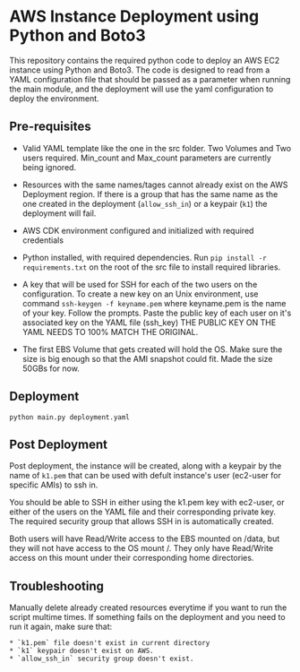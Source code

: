 # AWS Instance Deployment using Python and Boto3

This repository contains the required python code to
deploy an AWS EC2 instance using Python and Boto3.
The code is designed to read from a YAML configuration file that
should be passed as a parameter when running the main module, and the
deployment will use the yaml configuration to deploy the environment.

## Pre-requisites

  * Valid YAML template like the one in the src folder. Two Volumes and Two users required.
  Min_count and Max_count parameters are currently being ignored.

  * Resources with the same names/tages cannot already exist on the AWS Deployment region.
   If there is a group that has the same name as the one created in the deployment (`allow_ssh_in`) or a keypair (`k1`) the deployment will fail.

  * AWS CDK environment configured and initialized with required credentials

  * Python installed, with required dependencies. Run `pip install -r requirements.txt` on the root of the src file to install required libraries.

  * A key that will be used for SSH for each of the two
  users on the configuration. To create a new key on an Unix environment, use command `ssh-keygen -f keyname.pem` where keyname.pem is the name of your key. Follow the prompts. Paste the public key of each user on it's associated key on
  the YAML file (ssh_key)
  THE PUBLIC KEY ON THE YAML NEEDS TO 100% MATCH THE ORIGINAL.

  * The first EBS Volume that gets created will hold the OS. Make sure the size is big enough so that the AMI snapshot could fit. Made the size 50GBs for now.


## Deployment

    python main.py deployment.yaml

## Post Deployment

  Post deployment, the instance will be created, along with a keypair by the name of `k1.pem` that can be used with defult instance's user (ec2-user for specific AMIs) to ssh in.

  You should be able to SSH in either using the k1.pem key with ec2-user, or either of the users on the YAML file and their corresponding private key. The required security group that allows SSH in is automatically created.

  Both users will have Read/Write access to the EBS mounted on /data, but they will not have access to the OS mount /. They only have Read/Write access on this mount under their corresponding home directories.

## Troubleshooting

  Manually delete already created resources everytime if you want to run the script multime times. If something fails on the deployment and you need to run it again, make sure that:

    * `k1.pem` file doesn't exist in current directory
    * `k1` keypair doesn't exist on AWS.
    * `allow_ssh_in` security group doesn't exist.
